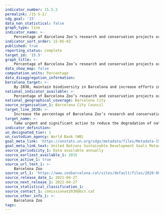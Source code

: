 ```yaml
---
indicator_number: 15.5.2
permalink: /15-5-2/
sdg_goal: '15'
data_non_statistical: false
graph_type: line
indicator_name: >-
    Percentage of Barcelona Zoo’s research and conservation projects or actions dedicated to native species of fauna (including mixed projects)
indicator_sort_order: 15-05-02
published: true
reporting_status: complete
target_id: '15.5'
graph_title: >-
    Percentage of Barcelona Zoo’s research and conservation projects or actions dedicated to native species of fauna (including mixed projects)
data_show_map: false
computation_units: Percentage
data_disaggregation_information:
barcelona_target: >-
    By 2030, maintain biodiversity in Barcelona and increase efforts in the struggle to preserve the biodiversity of the planet
national_indicator_available: >-
    Percentage of Barcelona Zoo’s research and conservation projects or actions dedicated to native species of fauna (including mixed projects)
national_geographical_coverage: Barcelona City
source_organisation_1: Barcelona City Council
target_line_2030: >-
    Increase the percentage of Barcelona Zoo’s research and conservation projects or actions dedicated to native species of fauna. Target value 2030: To be determined
target_name: >-
    Take urgent and significant action to reduce the degradation of natural habitats, halt the loss of biodiversity and, by 2020, protect and prevent the extinction of threatened species
indicator_definition:
un_designated_tier: 1
un_custodian_agency: World Bank (WB)
goal_meta_link: 'https://unstats.un.org/sdgs/metadata/files/Metadata-15-05-01.pdf'
goal_meta_link_text: United Nations Sustainable Development Goals Metadata (pdf 894kB)
source_periodicity_1: Data available annually
source_earliest_available_1: 2015
source_active_1: true
source_url_text_1: >-
    Barcelona Zoo
source_url_1: 'https://www.zoobarcelona.cat/sites/default/files/2020-08/ZOO_MEMORIA19_FINAL_1.PDF'
source_release_date_1: 2021-04-27
source_next_release_1: 2022-04-27
source_statistical_classification_1: 
source_contact_1: comissionat2030@bcn.cat
source_other_info_1: >-
    Barcelona Zoo
tags:
---
```


